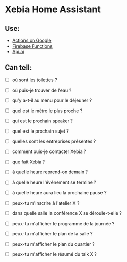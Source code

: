 # Xebia Home Assistant

## Use:

- [Actions on Google](https://console.actions.google.com)
- [Firebase Functions](https://console.firebase.google.com)
- [Api.ai](https://console.api.ai/api-client/)

## Can tell:

- [ ] où sont les toilettes ?
- [ ] où puis-je trouver de l'eau ?
- [ ] qu'y a-t-il au menu pour le déjeuner ?
- [ ] quel est le métro le plus proche ?
- [ ] qui est le prochain speaker ?
- [ ] quel est le prochain sujet ?
- [ ] quelles sont les entreprises présentes ?
- [ ] comment puis-je contacter Xebia ?
- [ ] que fait Xebia ?
- [ ] à quelle heure reprend-on demain ? 
- [ ] à quelle heure l'événement se termine ?
- [ ] à quelle heure aura lieu la prochaine pause ?

- [ ] peux-tu m'inscrire à l'atelier X ?
- [ ] dans quelle salle la conférence X se déroule-t-elle ?

- [ ] peux-tu m'afficher le programme de la journée ?
- [ ] peux-tu m'afficher le plan de la salle ?
- [ ] peux-tu m'afficher le plan du quartier ?
- [ ] peux-tu m'afficher le résumé du talk X ?

